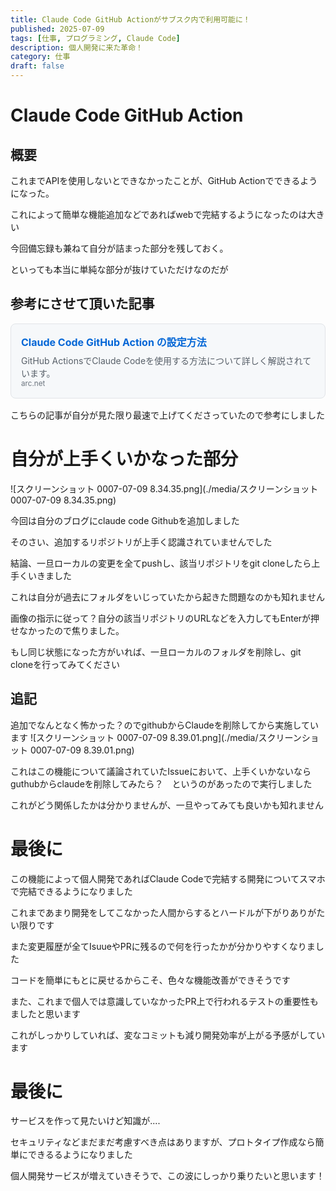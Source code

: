 ```yaml
---
title: Claude Code GitHub Actionがサブスク内で利用可能に！
published: 2025-07-09
tags: [仕事, プログラミング, Claude Code]
description: 個人開発に来た革命！
category: 仕事
draft: false
---
```

# Claude Code GitHub Action

## 概要

これまでAPIを使用しないとできなかったことが、GitHub Actionでできるようになった。

これによって簡単な機能追加などであればwebで完結するようになったのは大きい

今回備忘録も兼ねて自分が詰まった部分を残しておく。

といっても本当に単純な部分が抜けていただけなのだが

## 参考にさせて頂いた記事

<div style="border: 1px solid #e1e4e8; border-radius: 8px; padding: 16px; margin: 16px 0; background-color: #f6f8fa;">
  <h4 style="margin: 0 0 8px 0; font-size: 16px;">
    <a href="https://arc.net/l/quote/rismoxfh" target="_blank" rel="noopener noreferrer" style="text-decoration: none; color: #0366d6;">
      Claude Code GitHub Action の設定方法
    </a>
  </h4>
  <p style="margin: 0; color: #586069; font-size: 14px;">
    GitHub ActionsでClaude Codeを使用する方法について詳しく解説されています。
  </p>
  <small style="color: #6a737d;">arc.net</small>
</div>

こちらの記事が自分が見た限り最速で上げてくださっていたので参考にしました


# 自分が上手くいかなった部分

![スクリーンショット 0007-07-09 8.34.35.png](./media/スクリーンショット 0007-07-09 8.34.35.png)

今回は自分のブログにclaude code Githubを追加しました

そのさい、追加するリポジトリが上手く認識されていませんでした

結論、一旦ローカルの変更を全てpushし、該当リポジトリをgit cloneしたら上手くいきました

これは自分が過去にフォルダをいじっていたから起きた問題なのかも知れません

画像の指示に従って？自分の該当リポジトリのURLなどを入力してもEnterが押せなかったので焦りました。

もし同じ状態になった方がいれば、一旦ローカルのフォルダを削除し、git cloneを行ってみてください

## 追記

追加でなんとなく怖かった？のでgithubからClaudeを削除してから実施しています
![スクリーンショット 0007-07-09 8.39.01.png](./media/スクリーンショット 0007-07-09 8.39.01.png)

これはこの機能について議論されていたIssueにおいて、上手くいかないならguthubからclaudeを削除してみたら？　というのがあったので実行しました

これがどう関係したかは分かりませんが、一旦やってみても良いかも知れません

# 最後に

この機能によって個人開発であればClaude Codeで完結する開発についてスマホで完結できるようになりました

これまであまり開発をしてこなかった人間からするとハードルが下がりありがたい限りです

また変更履歴が全てIsuueやPRに残るので何を行ったかが分かりやすくなりました

コードを簡単にもとに戻せるからこそ、色々な機能改善ができそうです

また、これまで個人では意識していなかったPR上で行われるテストの重要性もましたと思います

これがしっかりしていれば、変なコミットも減り開発効率が上がる予感がしています

# 最後に

サービスを作って見たいけど知識が....

セキュリティなどまだまだ考慮すべき点はありますが、プロトタイプ作成なら簡単にできるるようになりました

個人開発サービスが増えていきそうで、この波にしっかり乗りたいと思います！



